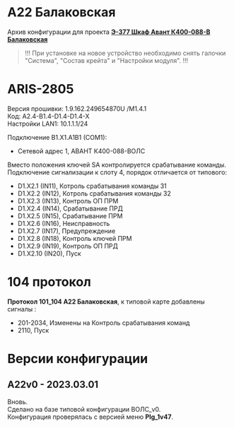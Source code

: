 ﻿A22 Балаковская
===============

Архив конфигурации для проекта **[Э-377 Шкаф Авант К400-088-В Балаковская](Э-377_Шкаф_Авант_К400-088-В_Балаковская.pdf)**

> !!! При установке на новое устройство необходимо снять галочки "Система", "Состав крейта" и "Настройки модуля". !!!


# ARIS-2805

Версия прошивки: 1.9.162.249654870U /M1.4.1  
Код: A2.4-B1.4-D1.4-D1.4-X  
Настройки LAN1: 10.1.1.1/24

Подключение B1.X1.A1B1 (COM1):
- Сетевой адрес 1, АВАНТ К400-088-ВОЛС

Вместо положения ключей SA контролируется срабатывание команды.
Подключение сигнализации к слоту 4, порядок отличается от типового:
- D1.X2.1  (IN11), Котроль срабатывания команды 31
- D1.X2.2  (IN12), Котроль срабатывания команды 32
- D1.X2.3  (IN13), Контроль ОП ПРМ
- D1.X2.4  (IN14), Срабатывание ПРД
- D1.X2.5  (IN15), Срабатывание ПРМ
- D1.X2.6  (IN16), Неисправность
- D1.X2.7  (IN17), Предупреждение
- D1.X2.8  (IN18), Контроль ключей ПРМ
- D1.X2.9  (IN19), Контроль ОП ПРД
- D1.X2.10 (IN20), Пуск


# 104 протокол

**Протокол 101_104 A22 Балаковская**, к типовой карте добавлены сигналы :
- 201-2034, Изменены на Контроль срабатывания команд
- 2110, Пуск


# Версии конфигурации

## A22v0 - 2023.03.01

Вновь.  
Сделано на базе типовой конфигурации ВОЛС_v0.  
Конфигурация проверялась с версией меню **PIg_1v47**.


